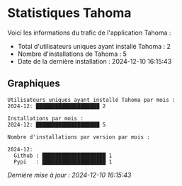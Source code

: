 # Statistiques Tahoma

Voici les informations du trafic de l'application Tahoma :
- Total d'utilisateurs uniques ayant installé Tahoma : 2
- Nombre d'installations de Tahoma : 5
- Date de la dernière installation : 2024-12-10 16:15:43

## Graphiques
```
Utilisateurs uniques ayant installé Tahoma par mois :
2024-12: ████████████████████ 2
```

```
Installations par mois :
2024-12: ████████████████████ 5
```

```
Nombre d'installations par version par mois :

2024-12:
  Github : ████████████████████ 1
  Pypi   : ████████████████████ 1
```


*Dernière mise à jour : 2024-12-10 16:15:43*
